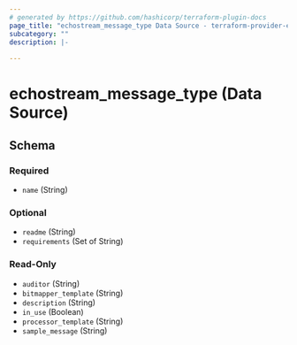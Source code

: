 ```yaml
---
# generated by https://github.com/hashicorp/terraform-plugin-docs
page_title: "echostream_message_type Data Source - terraform-provider-echostream"
subcategory: ""
description: |-
  
---
```


# echostream_message_type (Data Source)





<!-- schema generated by tfplugindocs -->
## Schema

### Required

- `name` (String)

### Optional

- `readme` (String)
- `requirements` (Set of String)

### Read-Only

- `auditor` (String)
- `bitmapper_template` (String)
- `description` (String)
- `in_use` (Boolean)
- `processor_template` (String)
- `sample_message` (String)


